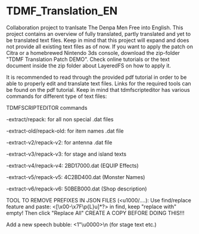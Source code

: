 # TDMF_Translation_EN
 Collaboration project to tranlsate The Denpa Men Free into English.
 This project contains an overview of fully translated, partly translated and yet to be translated text files. Keep in mind that this project will expand and does not provide all existing text files as of now. If you want to apply the patch on Citra or a homebrewed Nintendo 3ds console, download the zip-folder "TDMF Translation Patch DEMO". Check online tutorials or the text document inside the zip folder about LayeredFS on how to apply it.
 
 It is recommended to read through the provided pdf tutorial in order to be able to properly edit and translate text files. Links for the required tools can be found on the pdf tutorial. Keep in mind that tdmfscripteditor has various commands for different type of text files:

TDMFSCRIPTEDITOR commands

-extract/repack: for all non special .dat files

-extract-old/repack-old: for item names .dat file

-extract-v2/repack-v2: for antenna .dat file

-extract-v3/repack-v3: for stage and island texts

-extract-v4/repack-v4: 2BD17000.dat (EQUIP Effects)

-extract-v5/repack-v5: 4C2BD400.dat (Monster Names)

-extract-v6/repack-v6: 50BEB000.dat (Shop description)

TOOL TO REMOVE PREFIXES IN JSON FILES (<u1000/....):
Use find/replace feature and paste: <[\x00-\x7F\p{L}u]*?>
in find, keep "replace with" empty!
Then click "Replace All"
CREATE A COPY BEFORE DOING THIS!!!

Add a new speech bubble: <1\"\u0000>\n 
(for stage text etc.)
